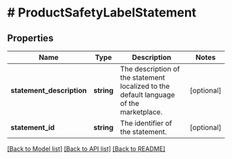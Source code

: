 # # ProductSafetyLabelStatement

## Properties

Name | Type | Description | Notes
------------ | ------------- | ------------- | -------------
**statement_description** | **string** | The description of the statement localized to the default language of the marketplace. | [optional]
**statement_id** | **string** | The identifier of the statement. | [optional]

[[Back to Model list]](../../README.md#models) [[Back to API list]](../../README.md#endpoints) [[Back to README]](../../README.md)
